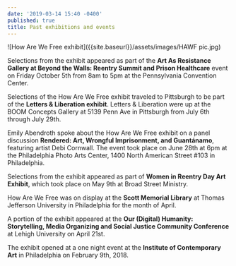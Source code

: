 ```yaml
---
date: '2019-03-14 15:40 -0400'
published: true
title: Past exhibitions and events
---
```

![How Are We Free exhibit]({{site.baseurl}}/assets/images/HAWF pic.jpg)

Selections from the exhibit appeared as part of the **Art As Resistance Gallery at Beyond the Walls: Reentry Summit and Prison Healthcare** event on Friday October 5th from 8am to 5pm at the Pennsylvania Convention Center. 

Selections of the How Are We Free exhibit traveled to Pittsburgh to be part of the **Letters & Liberation exhibit**. Letters & Liberation were up at the BOOM Concepts Gallery at 5139 Penn Ave in Pittsburgh from July 6th through July 29th.

Emily Abendroth spoke about the How Are We Free exhibit on a panel discussion **Rendered: Art, Wrongful Imprisonment, and Guantánamo**, featuring artist Debi Cornwall. The event took place on June 28th at 6pm at the Philadelphia Photo Arts Center, 1400 North American Street #103 in Philadelphia.

Selections from the exhibit appeared as part of **Women in Reentry Day Art Exhibit**, which took place on May 9th at Broad Street Ministry.

How Are We Free was on display at the **Scott Memorial Library** at Thomas Jefferson University in Philadelphia for the month of April.

A portion of the exhibit appeared at the **Our (Digital) Humanity: Storytelling, Media Organizing and Social Justice Community Conference** at Lehigh University on April 21st.

The exhibit opened at a one night event at the **Institute of Contemporary Art** in Philadelphia on February 9th, 2018.
